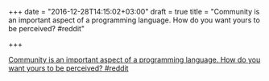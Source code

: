 +++
date = "2016-12-28T14:15:02+03:00"
draft = true
title = "Community is an important aspect of a programming language. How do you want yours to be perceived?  #reddit"

+++

<p><a href="https://t.co/G8M1zxVRbJ">Community is an important aspect of a programming language. How do you want yours to be perceived?  #reddit</a></p>
